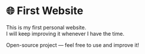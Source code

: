 # 🌐 First Website

This is my first personal website.  
I will keep improving it whenever I have the time.

Open-source project — feel free to use and improve it!
